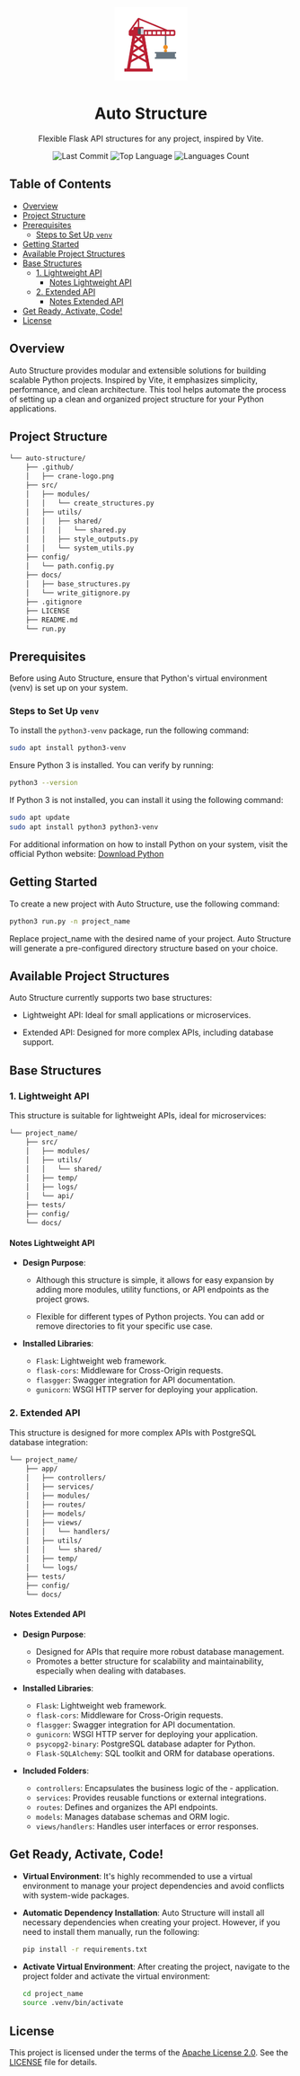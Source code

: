 <div align="center">
    <img src=".github/crane-logo.png" alt="Crane Logo" width="130">
    <h1><b>Auto Structure</b></h1>
    <p>Flexible Flask API structures for any project, inspired by Vite.</p>
    <p>
        <img src="https://img.shields.io/github/last-commit/id0ubl3g/auto-structure?style=flat&logo=git&logoColor=white&color=0080ff" alt="Last Commit">
        <img src="https://img.shields.io/github/languages/top/id0ubl3g/auto-structure?style=flat&color=0080ff" alt="Top Language">
        <img src="https://img.shields.io/github/languages/count/id0ubl3g/auto-structure?style=flat&color=0080ff" alt="Languages Count">
    </p>
</div>

## Table of Contents

- [Overview](#overview)
- [Project Structure](#project-structure)
- [Prerequisites](#prerequisites)  
    - [Steps to Set Up `venv`](#steps-to-set-up-venv)  
- [Getting Started](#getting-started)
- [Available Project Structures](#available-project-structures)
- [Base Structures](#base-structures)  
    - [1. Lightweight API](#1-lightweight-api)
        - [Notes Lightweight API](#notes-lightweight-api)  
    - [2. Extended API](#2-extended-api)  
        - [Notes Extended API](#notes-extended-api)  
- [Get Ready, Activate, Code!](#get-ready-activate-code)
- [License](#license)

## Overview

Auto Structure provides modular and extensible solutions for building scalable Python projects. Inspired by Vite, it emphasizes simplicity, performance, and clean architecture. This tool helps automate the process of setting up a clean and organized project structure for your Python applications.

## Project Structure

```plaintext
└── auto-structure/
    ├── .github/
    │   ├── crane-logo.png
    ├── src/
    │   ├── modules/
    │   │   └── create_structures.py
    │   ├── utils/
    │   │   ├── shared/
    │   │   │   └── shared.py
    │   │   ├── style_outputs.py
    │   │   └── system_utils.py
    ├── config/
    │   └── path.config.py
    ├── docs/
    │   ├── base_structures.py
    │   └── write_gitignore.py
    ├── .gitignore
    ├── LICENSE
    ├── README.md
    └── run.py
```

## Prerequisites

Before using Auto Structure, ensure that Python's virtual environment (venv) is set up on your system.

### Steps to Set Up `venv`
To install the `python3-venv` package, run the following command:

```sh
sudo apt install python3-venv
```

Ensure Python 3 is installed. You can verify by running:
```sh
python3 --version
```

If Python 3 is not installed, you can install it using the following command:

```sh
sudo apt update
sudo apt install python3 python3-venv
```

For additional information on how to install Python on your system, visit the official Python website: [ Download Python](https://www.python.org/downloads/)

## Getting Started 

To create a new project with Auto Structure, use the following command:

```sh
python3 run.py -n project_name
```

Replace project_name with the desired name of your project. Auto Structure will generate a pre-configured directory structure based on your choice.

## Available Project Structures

Auto Structure currently supports two base structures:

- Lightweight API: Ideal for small applications or microservices.

- Extended API: Designed for more complex APIs, including database support.


## Base Structures

### 1. Lightweight API

This structure is suitable for lightweight APIs, ideal for microservices:

```plaintext
└── project_name/
    ├── src/
    │   ├── modules/
    │   ├── utils/
    │   │   └── shared/
    │   ├── temp/
    │   ├── logs/
    │   └── api/
    ├── tests/
    ├── config/
    └── docs/
```

#### Notes Lightweight API

- **Design Purpose**:
    - Although this structure is simple, it allows for easy expansion by adding more modules, utility functions, or API endpoints as the project grows.

    - Flexible for different types of Python projects. You can add or remove directories to fit your specific use case.

- **Installed Libraries**:
    - `Flask`: Lightweight web framework.
    - `flask-cors`: Middleware for Cross-Origin requests.
    - `flasgger`: Swagger integration for API documentation.
    - `gunicorn`: WSGI HTTP server for deploying your application.

### 2. Extended API

This structure is designed for more complex APIs with PostgreSQL database integration:

```plaintext
└── project_name/
    ├── app/
    │   ├── controllers/
    │   ├── services/
    │   ├── modules/
    │   ├── routes/
    │   ├── models/
    │   ├── views/
    │   │   └── handlers/
    │   ├── utils/
    │   │   └── shared/
    │   ├── temp/
    │   └── logs/
    ├── tests/
    ├── config/
    └── docs/
```

#### Notes Extended API

- **Design Purpose**:
    - Designed for APIs that require more robust database management.
    - Promotes a better structure for scalability and maintainability, especially when dealing with databases.

- **Installed Libraries**:
    - `Flask`: Lightweight web framework.
    - `flask-cors`: Middleware for Cross-Origin requests.
    - `flasgger`: Swagger integration for API documentation.
    - `gunicorn`: WSGI HTTP server for deploying your application.
    - `psycopg2-binary`: PostgreSQL database adapter for Python.
    - `Flask-SQLAlchemy`: SQL toolkit and ORM for database operations.

- **Included Folders**:
    - `controllers`: Encapsulates the business logic of the  - application.
    - `services`: Provides reusable functions or external integrations.
    - `routes`: Defines and organizes the API endpoints.
    - `models`: Manages database schemas and ORM logic.
    - `views/handlers`: Handles user interfaces or error responses.


## Get Ready, Activate, Code!

- **Virtual Environment**: It's highly recommended to use a virtual environment to manage your project dependencies and avoid conflicts with system-wide packages.

- **Automatic Dependency Installation**: Auto Structure will install all necessary dependencies when creating your project. However, if you need to install them manually, run the following:

    ```sh
    pip install -r requirements.txt
    ```

- **Activate Virtual Environment**: After creating the project, navigate to the project folder and activate the virtual environment:

    ```sh
    cd project_name
    source .venv/bin/activate
    ```

## License

This project is licensed under the terms of the [Apache License 2.0](http://www.apache.org/licenses/LICENSE-2.0). See the [LICENSE](./LICENSE) file for details.